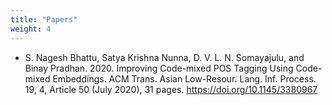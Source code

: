```yaml
---
title: "Papers"
weight: 4
---
```

- S. Nagesh Bhattu, Satya Krishna Nunna, D. V. L. N. Somayajulu, and Binay Pradhan. 2020. Improving Code-mixed POS Tagging Using Code-mixed Embeddings. ACM Trans. Asian Low-Resour. Lang. Inf. Process. 19, 4, Article 50 (July 2020), 31 pages. https://doi.org/10.1145/3380967